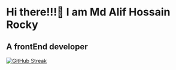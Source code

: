 <h1>Hi there!!!🥰 I am Md Alif Hossain Rocky</h1>
<h2>A frontEnd developer</h2>

[![GitHub Streak](https://github-readme-streak-stats.herokuapp.com?user=ROCKHOSSAIN)](https://git.io/streak-stats)
